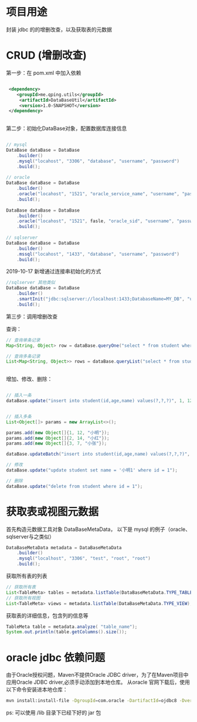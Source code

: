# 项目用途
封装 jdbc 的的增删改查，以及获取表的元数据

# CRUD (增删改查)
第一步：在 pom.xml 中加入依赖

``` xml

 <dependency>
    <groupId>me.qping.utils</groupId>
     <artifactId>DataBaseUtil</artifactId>
     <version>1.0-SNAPSHOT</version>
 </dependency>
 
```

第二步：初始化DataBase对象，配置数据库连接信息

``` java

// mysql
DataBase dataBase = DataBase
    .builder()
    .mysql("locahost", "3306", "database", "username", "password")
    .build();
    
// oracle
DataBase dataBase = DataBase
    .builder()
    .oracle("locahost", "1521", "oracle_service_name", "username", "password")
    .build();  
    
DataBase dataBase = DataBase
    .builder()
    .oracle("locahost", "1521", fasle, "oracle_sid", "username", "password")
    .build();  
    
// sqlserver
DataBase dataBase = DataBase
    .builder()
    .mssql("locahost", "1433", "database", "username", "password")
    .build(); 
```

2019-10-17 新增通过连接串初始化的方式

``` java
//sqlserver 其他类似
DataBase dataBase = DataBase
    .builder()
    .smartInit("jdbc:sqlserver://localhost:1433;DatabaseName=MY_DB", "username", "password")
    .build(); 
```

第三步：调用增删改查

查询：
``` java
// 查询单条记录
Map<String, Object> row = dataBase.queryOne("select * from student where id = ?", 1);

// 查询多条记录
List<Map<String, Object>> rows = dataBase.queryList("select * from student where age > ?", 12);
        
```

增加、修改、删除：
``` java

// 插入一条
dataBase.update("insert into student(id,age,name) values(?,?,?)", 1, 12, "小明");


// 插入多条
List<Object[]> params = new ArrayList<>();

params.add(new Object[]{1, 12, "小明"});
params.add(new Object[]{2, 14, "小红"});
params.add(new Object[]{3, 7, "小张"});

dataBase.updateBatch("insert into student(id,age,name) values(?,?,?)", params);

// 修改
dataBase.update("update student set name = '小明1' where id = 1");

// 删除
dataBase.update("delete from student where id = 1");

```

# 获取表或视图元数据


首先构造元数据工具对象 DataBaseMetaData， 以下是 mysql 的例子（oracle、sqlserver与之类似）
``` java
DataBaseMetaData metadata = DataBaseMetaData
    .builder()
    .mysql("localhost", "3306", "test", "root", "root")
    .build();

```

获取所有表的列表
``` java
// 获取所有表
List<TableMeta> tables = metadata.listTable(DataBaseMetaData.TYPE_TABLE);
// 获取所有视图
List<TableMeta> views = metadata.listTable(DataBaseMetaData.TYPE_VIEW);
```

获取表的详细信息，包含列的信息等
``` java
TableMeta table = metadata.analyze( "table_name");
System.out.println(table.getColumns().size());
```

# oracle jdbc 依赖问题
由于Oracle授权问题，Maven不提供Oracle JDBC driver，为了在Maven项目中应用Oracle JDBC driver,必须手动添加到本地仓库。
从oracle 官网下载后，使用以下命令安装进本地仓库：
```bash
mvn install:install-file -DgroupId=com.oracle -DartifactId=ojdbc8 -Dversion=0.1 -Dpackaging=jar -Dfile=ojdbc8.jar
```
ps: 可以使用 /lib 目录下已经下好的 jar 包



